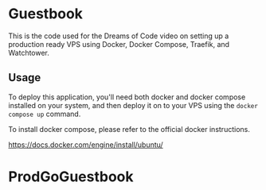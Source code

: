 # Guestbook

This is the code used for the Dreams of Code video on setting up a production ready VPS using Docker, Docker Compose, Traefik, and Watchtower.

## Usage

To deploy this application, you'll need both docker and docker compose installed on your system, and then deploy it on to your
VPS using the `docker compose up` command.

To install docker compose, please refer to the official docker instructions.

https://docs.docker.com/engine/install/ubuntu/
# ProdGoGuestbook
